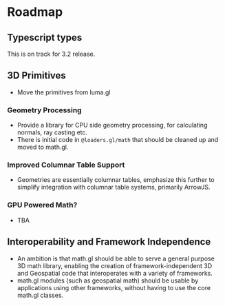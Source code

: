 # Roadmap

## Typescript types

This is on track for 3.2 release.

## 3D Primitives

- Move the primitives from luma.gl

### Geometry Processing 

- Provide a library for CPU side geometry processing, for calculating normals, ray casting etc.
- There is initial code in `@loaders.gl/math` that should be cleaned up and moved to math.gl.

### Improved Columnar Table Support

- Geometries are essentially columnar tables, emphasize this further to simplify integration with columnar table systems, primarily ArrowJS.

### GPU Powered Math?

- TBA

## Interoperability and Framework Independence

- An ambition is that math.gl should be able to serve a general purpose 3D math library, enabling the creation of framework-independent 3D and Geospatial code that interoperates with a variety of frameworks.
- math.gl modules (such as geospatial math) should be usable by applications using other frameworks, without having to use the core math.gl classes.
